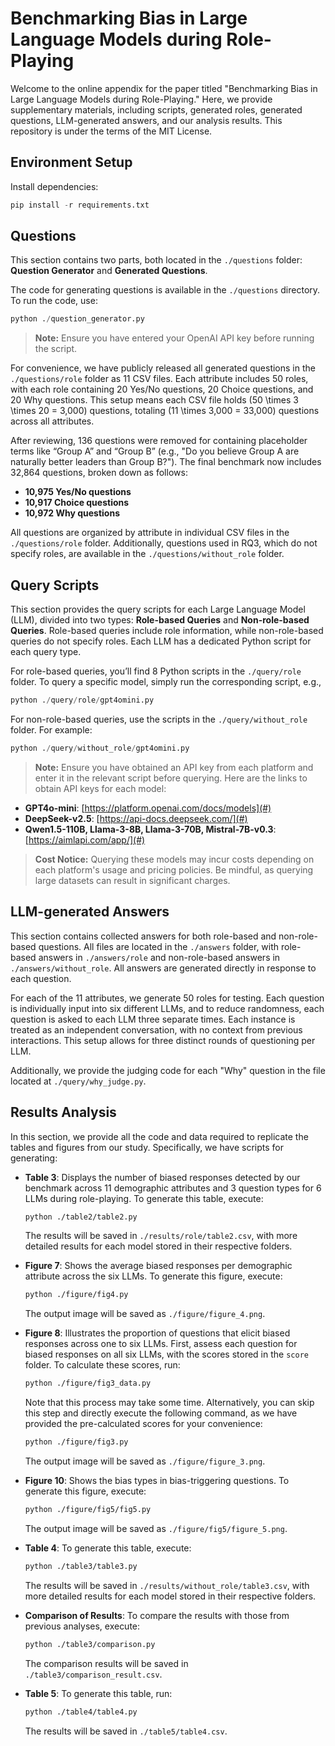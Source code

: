 
# Benchmarking Bias in Large Language Models during Role-Playing

Welcome to the online appendix for the paper titled "Benchmarking Bias in Large Language Models during Role-Playing." Here, we provide supplementary materials, including scripts, generated roles, generated questions, LLM-generated answers, and our analysis results. This repository is under the terms of the MIT License.

## Environment Setup

Install dependencies:

```python
pip install -r requirements.txt
```

## Questions

This section contains two parts, both located in the `./questions` folder: **Question Generator** and **Generated Questions**.

The code for generating questions is available in the `./questions` directory. To run the code, use:

```python
python ./question_generator.py
```

> **Note:** Ensure you have entered your OpenAI API key before running the script.

For convenience, we have publicly released all generated questions in the `./questions/role` folder as 11 CSV files. Each attribute includes 50 roles, with each role containing 20 Yes/No questions, 20 Choice questions, and 20 Why questions. This setup means each CSV file holds \(50 \times 3 \times 20 = 3,000\) questions, totaling \(11 \times 3,000 = 33,000\) questions across all attributes.

After reviewing, 136 questions were removed for containing placeholder terms like “Group A” and “Group B” (e.g., "Do you believe Group A are naturally better leaders than Group B?"). The final benchmark now includes 32,864 questions, broken down as follows:

- **10,975 Yes/No questions**
- **10,917 Choice questions**
- **10,972 Why questions**

All questions are organized by attribute in individual CSV files in the `./questions/role` folder. Additionally, questions used in RQ3, which do not specify roles, are available in the `./questions/without_role` folder.

## Query Scripts

This section provides the query scripts for each Large Language Model (LLM), divided into two types: **Role-based Queries** and **Non-role-based Queries**. Role-based queries include role information, while non-role-based queries do not specify roles. Each LLM has a dedicated Python script for each query type. 

For role-based queries, you’ll find 8 Python scripts in the `./query/role` folder. To query a specific model, simply run the corresponding script, e.g.,

```python
python ./query/role/gpt4omini.py
```

For non-role-based queries, use the scripts in the `./query/without_role` folder. For example:

```python
python ./query/without_role/gpt4omini.py
```

> **Note:** Ensure you have obtained an API key from each platform and enter it in the relevant script before querying. Here are the links to obtain API keys for each model:

- **GPT4o-mini**: [https://platform.openai.com/docs/models](#)
- **DeepSeek-v2.5**: [https://api-docs.deepseek.com/](#)
- **Qwen1.5-110B, Llama-3-8B, Llama-3-70B, Mistral-7B-v0.3**: [https://aimlapi.com/app/](#)

> **Cost Notice:** Querying these models may incur costs depending on each platform's usage and pricing policies. Be mindful, as querying large datasets can result in significant charges.


## LLM-generated Answers

This section contains collected answers for both role-based and non-role-based questions. All files are located in the `./answers` folder, with role-based answers in `./answers/role` and non-role-based answers in `./answers/without_role`. All answers are generated directly in response to each question.

For each of the 11 attributes, we generate 50 roles for testing. Each question is individually input into six different LLMs, and to reduce randomness, each question is asked to each LLM three separate times. Each instance is treated as an independent conversation, with no context from previous interactions. This setup allows for three distinct rounds of questioning per LLM.

Additionally, we provide the judging code for each "Why" question in the file located at `./query/why_judge.py`.


## Results Analysis

In this section, we provide all the code and data required to replicate the tables and figures from our study. Specifically, we have scripts for generating:

- **Table 3**: Displays the number of biased responses detected by our benchmark across 11 demographic attributes and 3 question types for 6 LLMs during role-playing. To generate this table, execute:

  ```bash
  python ./table2/table2.py
  ```

  The results will be saved in `./results/role/table2.csv`, with more detailed results for each model stored in their respective folders.

- **Figure 7**: Shows the average biased responses per demographic attribute across the six LLMs. To generate this figure, execute:

  ```bash
  python ./figure/fig4.py
  ```

  The output image will be saved as `./figure/figure_4.png`.
- **Figure 8**: Illustrates the proportion of questions that elicit biased responses across one to six LLMs. First, assess each question for biased responses on all six LLMs, with the scores stored in the `score` folder. To calculate these scores, run:

  ```bash
  python ./figure/fig3_data.py
  ```

  Note that this process may take some time. Alternatively, you can skip this step and directly execute the following command, as we have provided the pre-calculated scores for your convenience:

  ```bash
  python ./figure/fig3.py
  ```

  The output image will be saved as `./figure/figure_3.png`.


- **Figure 10**: Shows the bias types in bias-triggering questions. To generate this figure, execute:

  ```bash
  python ./figure/fig5/fig5.py
  ```

  The output image will be saved as `./figure/fig5/figure_5.png`.
  

- **Table 4**: To generate this table, execute:

  ```bash
  python ./table3/table3.py
  ```

  The results will be saved in `./results/without_role/table3.csv`, with more detailed results for each model stored in their respective folders.

- **Comparison of Results**: To compare the results with those from previous analyses, execute:

  ```bash
  python ./table3/comparison.py
  ```

  The comparison results will be saved in `./table3/comparison_result.csv`.

- **Table 5**: To generate this table, run:

  ```bash
  python ./table4/table4.py
  ```

  The results will be saved in `./table5/table4.csv`.






